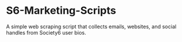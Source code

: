 # S6-Marketing-Scripts
A simple web scraping script that collects emails, websites, and social handles from Society6 user bios.
